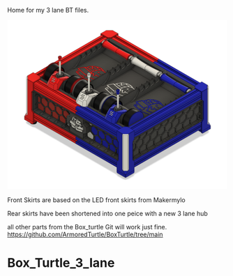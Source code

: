 Home for my 3 lane BT files.

![Alt text of the image](https://github.com/GearNut/Box_Turtle_3_lane/blob/main/images/3laneBTfront.png)

Front Skirts are based on the LED front skirts from Makermylo 

Rear skirts have been shortened into one peice with a new 3 lane hub

all other parts from the Box_turtle Git will work just fine. 
https://github.com/ArmoredTurtle/BoxTurtle/tree/main

# Box_Turtle_3_lane
